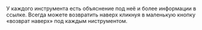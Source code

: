 У каждого инструмента есть объяснение под неё и более информации в ссылке. Всегда можете возвратить наверх кликнуя в маленькую кнопку «возврат наверх» под каждым ниструментом.